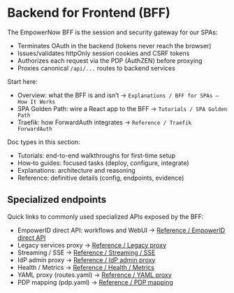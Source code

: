 ﻿# Backend for Frontend (BFF)

The EmpowerNow BFF is the session and security gateway for our SPAs:

- Terminates OAuth in the backend (tokens never reach the browser)
- Issues/validates httpOnly session cookies and CSRF tokens
- Authorizes each request via the PDP (AuthZEN) before proxying
- Proxies canonical `/api/...` routes to backend services

Start here:

- Overview: what the BFF is and isn’t → `Explanations / BFF for SPAs — How It Works`
- SPA Golden Path: wire a React app to the BFF → `Tutorials / SPA Golden Path`
- Traefik: how ForwardAuth integrates → `Reference / Traefik ForwardAuth`

Doc types in this section:

- Tutorials: end-to-end walkthroughs for first-time setup
- How‑to guides: focused tasks (deploy, configure, integrate)
- Explanations: architecture and reasoning
- Reference: definitive details (config, endpoints, evidence)

## Specialized endpoints

Quick links to commonly used specialized APIs exposed by the BFF:

- EmpowerID direct API: workflows and WebUI → [Reference / EmpowerID direct API](./reference/empowerid-direct)
- Legacy services proxy → [Reference / Legacy proxy](./reference/legacy-proxy)
- Streaming / SSE → [Reference / Streaming / SSE](./reference/streaming)
- IdP admin proxy → [Reference / IdP admin proxy](./reference/idp-admin-proxy)
- Health / Metrics → [Reference / Health / Metrics](./reference/health-metrics)
- YAML proxy (routes.yaml) → [Reference / YAML proxy](./reference/proxy-yaml-reference)
- PDP mapping (pdp.yaml) → [Reference / PDP mapping](./reference/pdp-mapping)
